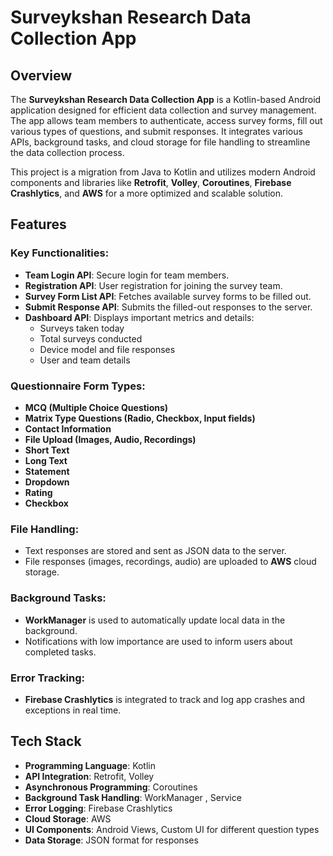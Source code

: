 
# Surveykshan Research Data Collection App

## Overview

The **Surveykshan Research Data Collection App** is a Kotlin-based Android application designed for efficient data collection and survey management. The app allows team members to authenticate, access survey forms, fill out various types of questions, and submit responses. It integrates various APIs, background tasks, and cloud storage for file handling to streamline the data collection process.

This project is a migration from Java to Kotlin and utilizes modern Android components and libraries like **Retrofit**, **Volley**, **Coroutines**, **Firebase Crashlytics**, and **AWS** for a more optimized and scalable solution.

## Features

### Key Functionalities:

- **Team Login API**: Secure login for team members.
- **Registration API**: User registration for joining the survey team.
- **Survey Form List API**: Fetches available survey forms to be filled out.
- **Submit Response API**: Submits the filled-out responses to the server.
- **Dashboard API**: Displays important metrics and details:
  - Surveys taken today
  - Total surveys conducted
  - Device model and file responses
  - User and team details

### Questionnaire Form Types:

- **MCQ (Multiple Choice Questions)**
- **Matrix Type Questions (Radio, Checkbox, Input fields)**
- **Contact Information**
- **File Upload (Images, Audio, Recordings)**
- **Short Text**
- **Long Text**
- **Statement**
- **Dropdown**
- **Rating**
- **Checkbox**

### File Handling:
- Text responses are stored and sent as JSON data to the server.
- File responses (images, recordings, audio) are uploaded to **AWS** cloud storage.

### Background Tasks:

- **WorkManager** is used to automatically update local data in the background.
- Notifications with low importance are used to inform users about completed tasks.

### Error Tracking:
- **Firebase Crashlytics** is integrated to track and log app crashes and exceptions in real time.

## Tech Stack

- **Programming Language**: Kotlin
- **API Integration**: Retrofit, Volley
- **Asynchronous Programming**: Coroutines
- **Background Task Handling**: WorkManager , Service
- **Error Logging**: Firebase Crashlytics
- **Cloud Storage**: AWS
- **UI Components**: Android Views, Custom UI for different question types
- **Data Storage**: JSON format for responses

